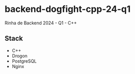 # backend-dogfight-cpp-24-q1
Rinha de Backend 2024 - Q1 - C++

## Stack
- C++
- Drogon
- PostgreSQL
- Nginx
